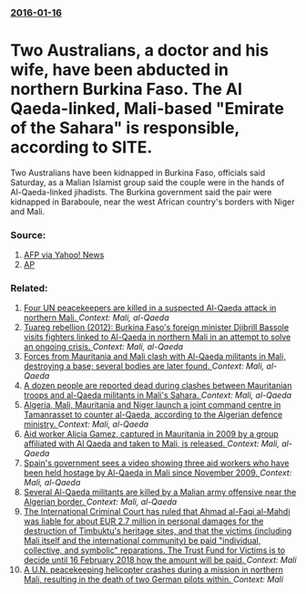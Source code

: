 ### [2016-01-16](/news/2016/01/16/index.md)

# Two Australians, a doctor and his wife, have been abducted in northern Burkina Faso. The Al Qaeda-linked, Mali-based "Emirate of the Sahara" is responsible, according to SITE. 

Two Australians have been kidnapped in Burkina Faso, officials said Saturday, as a Malian Islamist group said the couple were in the hands of Al-Qaeda-linked jihadists. The Burkina government said the pair were kidnapped in Baraboule, near the west African country&#x27;s borders with Niger and Mali.


### Source:

1. [AFP via Yahoo! News](http://news.yahoo.com/austrian-couple-abducted-northern-burkina-faso-131927455.html;_ylt=AwrBT8OXeppW_vcA6u1XNyoA;_ylu=X3oDMTByMjB0aG5zBGNvbG8DYmYxBHBvcwMxBHZ0aWQDBHNlYwNzYw--)
2. [AP](http://bigstory.ap.org/article/6f2392e559474050b457baaf2ee68433/latest-american-soldier-scene-burkina-faso-attack)

### Related:

1. [Four UN peacekeepers are killed in a suspected Al-Qaeda attack in northern Mali. ](/news/2016/06/1/four-un-peacekeepers-are-killed-in-a-suspected-al-qaeda-attack-in-northern-mali.md) _Context: Mali, al-Qaeda_
2. [Tuareg rebellion (2012): Burkina Faso's foreign minister Djibrill Bassole visits fighters linked to Al-Qaeda in northern Mali in an attempt to solve an ongoing crisis. ](/news/2012/08/7/tuareg-rebellion-2012-burkina-faso-s-foreign-minister-djibrill-bassole-visits-fighters-linked-to-al-qaeda-in-northern-mali-in-an-attempt.md) _Context: Mali, al-Qaeda_
3. [Forces from Mauritania and Mali clash with Al-Qaeda militants in Mali, destroying a base; several bodies are later found. ](/news/2011/06/25/forces-from-mauritania-and-mali-clash-with-al-qaeda-militants-in-mali-destroying-a-base-several-bodies-are-later-found.md) _Context: Mali, al-Qaeda_
4. [A dozen people are reported dead during clashes between Mauritanian troops and al-Qaeda militants in Mali's Sahara. ](/news/2010/09/18/a-dozen-people-are-reported-dead-during-clashes-between-mauritanian-troops-and-al-qaeda-militants-in-mali-s-sahara.md) _Context: Mali, al-Qaeda_
5. [Algeria, Mali, Mauritania and Niger launch a joint command centre in Tamanrasset to counter al-Qaeda, according to the Algerian defence ministry. ](/news/2010/04/21/algeria-mali-mauritania-and-niger-launch-a-joint-command-centre-in-tamanrasset-to-counter-al-qaeda-according-to-the-algerian-defence-mini.md) _Context: Mali, al-Qaeda_
6. [Aid worker Alicia Gamez, captured in Mauritania in 2009 by a group affiliated with Al Qaeda and taken to Mali, is released. ](/news/2010/03/10/aid-worker-alicia-gamez-captured-in-mauritania-in-2009-by-a-group-affiliated-with-al-qaeda-and-taken-to-mali-is-released.md) _Context: Mali, al-Qaeda_
7. [Spain's government sees a video showing three aid workers who have been held hostage by Al-Qaeda in Mali since November 2009. ](/news/2010/01/15/spain-s-government-sees-a-video-showing-three-aid-workers-who-have-been-held-hostage-by-al-qaeda-in-mali-since-november-2009.md) _Context: Mali, al-Qaeda_
8. [ Several Al-Qaeda militants are killed by a Malian army offensive near the Algerian border. ](/news/2009/06/18/several-al-qaeda-militants-are-killed-by-a-malian-army-offensive-near-the-algerian-border.md) _Context: Mali, al-Qaeda_
9. [The International Criminal Court has ruled that Ahmad al-Faqi al-Mahdi was liable for about EUR 2.7 million in personal damages for the destruction of Timbuktu's heritage sites, and that the victims (including Mali itself and the international community) be paid "individual, collective, and symbolic" reparations. The Trust Fund for Victims is to decide until 16 February 2018 how the amount will be paid. ](/news/2017/08/17/the-international-criminal-court-has-ruled-that-ahmad-al-faqi-al-mahdi-was-liable-for-about-a-2-7-million-in-personal-damages-for-the-dest.md) _Context: Mali_
10. [A U.N. peacekeeping helicopter crashes during a mission in northern Mali, resulting in the death of two German pilots within. ](/news/2017/07/26/a-u-n-peacekeeping-helicopter-crashes-during-a-mission-in-northern-mali-resulting-in-the-death-of-two-german-pilots-within.md) _Context: Mali_
